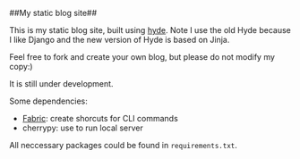 ##My static blog site##

This is my static blog site, built using [hyde](https://github.com/lakshmivyas/hyde). 
Note I use the old Hyde because I like Django and the new version of Hyde is based on Jinja.

Feel free to fork and create your own blog, but please do not modify my copy:)

It is still under development.

Some dependencies:
- [Fabric](http://docs.fabfile.org): create shorcuts for CLI commands
- cherrypy: use to run local server

All neccessary packages could be found in `requirements.txt`.